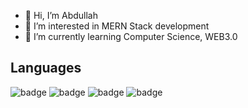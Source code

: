 - 👋 Hi, I’m Abdullah
- 👀 I’m interested in MERN Stack development
- 🌱 I’m currently learning Computer Science, WEB3.0


## Languages 

![badge](https://img.shields.io/badge/MERN-red?style=for-the-badge)
![badge](https://img.shields.io/badge/HTML-red?style=for-the-badge)
![badge](https://img.shields.io/badge/JavaScript-yellow?style=for-the-badge)
![badge](https://img.shields.io/badge/CSS-purple?style=for-the-badge)
